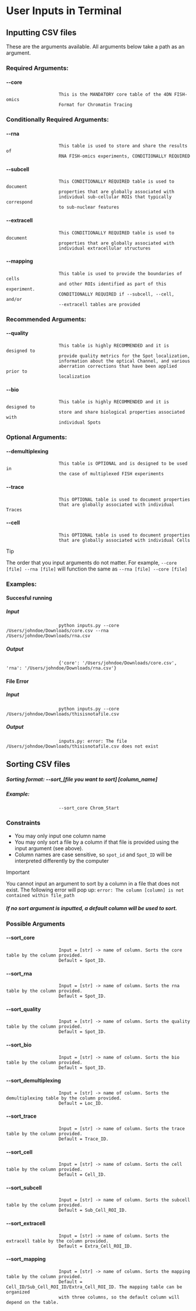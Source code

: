 # User Inputs in Terminal
## Inputting CSV files
These are the arguments available. All arguments below take a path as an argument.
### Required Arguments:
#### --core           
                        This is the MANDATORY core table of the 4DN FISH-omics
                        Format for Chromatin Tracing

### Conditionally Required Arguments:
####  --rna            
                        This table is used to store and share the results of
                        RNA FISH-omics experiments, CONDITIONALLY REQUIRED
####  --subcell     
                        This CONDITIONALLY REQUIRED table is used to document
                        properties that are globally associated with
                        individual sub-cellular ROIs that typically correspond
                        to sub-nuclear features
 #### --extracell
                        This CONDITIONALLY REQUIRED table is used to document
                        properties that are globally associated with
                        individual extracellular structures
 #### --mapping     
                        This table is used to provide the boundaries of cells
                        and other ROIs identified as part of this experiment.
                        CONDITIONALLY REQUIRED if --subcell, --cell, and/or
                        --extracell tables are provided

### Recommended Arguments:
####  --quality     
                        This table is highly RECOMMENDED and it is designed to
                        provide quality metrics for the Spot localization,
                        information about the optical Channel, and various
                        aberration corrections that have been applied prior to
                        localization
 #### --bio             
                        This table is highly RECOMMENDED and it is designed to
                        store and share biological properties associated with
                        individual Spots

### Optional Arguments:
####  --demultiplexing
                        This table is OPTIONAL and is designed to be used in
                        the case of multiplexed FISH experiments
####  --trace         
                        This OPTIONAL table is used to document properties
                        that are globally associated with individual Traces
####  --cell           
                        This OPTIONAL table is used to document properties
                        that are globally associated with individual Cells
> [!TIP]
> The order that you input arguments do not matter. For example, `--core [file] --rna [file]` will function the same as `--rna [file] --core [file]`
### Examples:
#### Succesful running
##### _Input_
                        python inputs.py --core /Users/johndoe/Downloads/core.csv --rna /Users/johndoe/Downloads/rna.csv
##### _Output_
                        {'core': '/Users/johndoe/Downloads/core.csv', 'rna': '/Users/johndoe/Downloads/rna.csv'}
#### File Error
##### _Input_
                        python inputs.py --core /Users/johndoe/Downloads/thisisnotafile.csv
##### _Output_
                        inputs.py: error: The file /Users/johndoe/Downloads/thisisnotafile.csv does not exist

## Sorting CSV files
##### Sorting format: --sort_[file you want to sort] [column_name]
##### Example:
                        --sort_core Chrom_Start
### Constraints
* You may only input one column name
* You may only sort a file by a column if that file is provided using the input argument (see above).
* Column names are case sensitive, so `spot_id` and `Spot_ID` will be interpreted differently by the computer
> [!IMPORTANT]
> You cannot input an argument to sort by a column in a file that does not exist.
> The following error will pop up: `error: The column [column] is not contained within file_path`
>
##### If no sort argument is inputted, a default column will be used to sort.
### Possible Arguments
#### --sort_core
                        Input = [str] -> name of column. Sorts the core table by the column provided.
                        Default = Spot_ID.
#### --sort_rna
                        Input = [str] -> name of column. Sorts the rna table by the column provided.
                        Default = Spot_ID.
#### --sort_quality
                        Input = [str] -> name of column. Sorts the quality table by the column provided.
                        Default = Spot_ID.
#### --sort_bio
                        Input = [str] -> name of column. Sorts the bio table by the column provided.
                        Default = Spot_ID.
#### --sort_demultiplexing
                        Input = [str] -> name of column. Sorts the demultiplexing table by the column provided.
                        Default = Loc_ID.
#### --sort_trace
                        Input = [str] -> name of column. Sorts the trace table by the column provided.
                        Default = Trace_ID.
#### --sort_cell
                        Input = [str] -> name of column. Sorts the cell table by the column provided.
                        Default = Cell_ID.
#### --sort_subcell
                        Input = [str] -> name of column. Sorts the subcell table by the column provided.
                        Default = Sub_Cell_ROI_ID.
#### --sort_extracell
                        Input = [str] -> name of column. Sorts the extracell table by the column provided.
                        Default = Extra_Cell_ROI_ID.
#### --sort_mapping
                        Input = [str] -> name of column. Sorts the mapping table by the column provided.
                        Default = Cell_ID/Sub_Cell_ROI_ID/Extra_Cell_ROI_ID. The mapping table can be organized
                        with three columns, so the default column will depend on the table.
